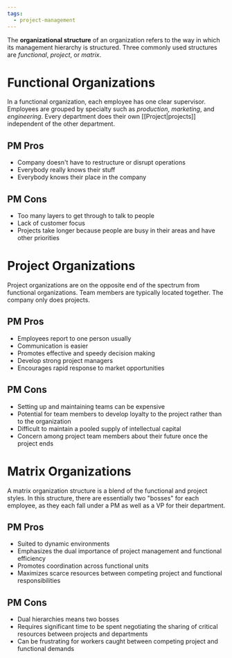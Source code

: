 ```yaml
---
tags:
  - project-management
---
```

The **organizational structure** of an organization refers to the way in which its management hierarchy is structured. Three commonly used structures are *functional*, *project*, or *matrix*. 

# Functional Organizations

In a functional organization, each employee has one clear supervisor. Employees are grouped by specialty such as *production*, *marketing*, and *engineering*. Every department does their own [[Project|projects]] independent of the other department. 

## PM Pros
- Company doesn't have to restructure or disrupt operations
- Everybody really knows their stuff
- Everybody knows their place in the company

## PM Cons
- Too many layers to get through to talk to people
- Lack of customer focus
- Projects take longer because people are busy in their areas and have other priorities

# Project Organizations

Project organizations are on the opposite end of the spectrum from functional organizations. Team members are typically located together. The company only does projects.

## PM Pros
- Employees report to one person usually
- Communication is easier
- Promotes effective and speedy decision making
- Develop strong project managers
- Encourages rapid response to market opportunities

## PM Cons
- Setting up and maintaining teams can be expensive
- Potential for team members to develop loyalty to the project rather than to the organization
- Difficult to maintain a pooled supply of intellectual capital
- Concern among project team members about their future once the project ends

# Matrix Organizations

A matrix organization structure is a blend of the functional and project styles. In this structure, there are essentially two "bosses" for each employee, as they each fall under a PM as well as a VP for their department. 

## PM Pros
- Suited to dynamic environments
- Emphasizes the dual importance of project management and functional efficiency
- Promotes coordination across functional units
- Maximizes scarce resources between competing project and functional responsibilities

## PM Cons
- Dual hierarchies means two bosses
- Requires significant time to be spent negotiating the sharing of critical resources between projects and departments
- Can be frustrating for workers caught between competing project and functional demands